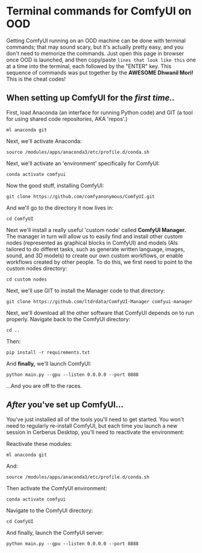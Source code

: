 # Terminal commands for ComfyUI on OOD
Getting ComfyUI running on an OOD machine can be done with terminal commands; that may sound scary, but it's actually pretty easy, and you don't need to memorize the commands. Just open this page in browser once OOD is launched, and then copy/paste `lines that look like this` one at a time into the terminal, each followed by the "ENTER" key. This sequence of commands was put together by the **AWESOME Dhwanil Mori!** This is the cheat codes!

## When setting up ComfyUI for the *first time..*
First, load Anaconda (an interface for running Python code) and GIT (a tool for using shared code repositories, AKA 'repos'.)

`ml anaconda git`

Next, we'll activate Anaconda:

`source /modules/apps/anaconda3/etc/profile.d/conda.sh`

Next, we'll activate an 'environment' specifically for ComfyUI:

`conda activate comfyui`

Now the good stuff, installing ComfyUI:

`git clone https://github.com/comfyanonymous/ComfyUI.git`

And we'll go to the directory it now lives in:

`cd ComfyUI`

Next we'll install a really useful 'custom node' called **ComfyUI Manager.** The manager in turn will allow us to easily find and install other custom nodes (represented as graphical blocks in ComfyUI) and models (AIs tailored to do differet tasks, such as generate written language, images, sound, and 3D models) to create our own custom workflows, or enable workflows created by other people. To do this, we first need to point to the custom nodes directory:

`cd custom nodes`

Next, we'll use GIT to install the Manager code to that directory:

`git clone https://github.com/ltdrdata/ComfyUI-Manager comfyui-manager`

Next, we'll download all the other software that ComfyUI depends on to run properly. Navigate back to the ComfyUI directory:

`cd ..`

Then:

`pip install -r requirements.txt`

And **finally,** we'll launch ComfyUI:

`python main.py --gpu --listen 0.0.0.0 --port 8888`

...And you are off to the races.

## *After* you've set up ComfyUI...
You've just installed all of the tools you'll need to get started. You won't need to regularly re-install ComfyUI, but each time you launch a new session in Cerberus Desktop, you'll need to reactivate the environment:

Reactivate these modules:

`ml anaconda git`

And:

`source /modules/apps/anaconda3/etc/profile.d/conda.sh`

Then activate the ComfyUI environment:

`conda activate comfyui`

Navigate to the ComfyUI directory:

`cd ComfyUI`

And finally, launch the ComfyUI server:

`python main.py --gpu --listen 0.0.0.0 --port 8888`
